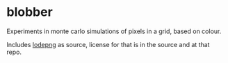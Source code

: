 # blobber

Experiments in monte carlo simulations of pixels in a grid, based on colour. 

Includes [lodepng](https://github.com/lvandeve/lodepng) as source, license for that is in the source and at that repo.


